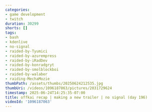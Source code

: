 ```yaml
---
categories:
- game development
- twitch
duration: 30299
shorts: []
tags:
- bash
- kdenlive
- no-signal
- raided-by-Tyumici
- raided-by-azurempress
- raided-by-iRadDev
- raided-by-konradgryt
- raided-by-smolblockboi
- raided-by-walaber
- raiding-MechaMozie
thumbPath: /assets/thumbs/20250624212535.jpg
thumbUri: /videos/1096187063/pictures/2031729624
timestamp: 2025-06-24T14:25:35-07:00
title: offkai recap | making a new trailer | no signal (day 196)
videoId: '1096187063'
---
```

